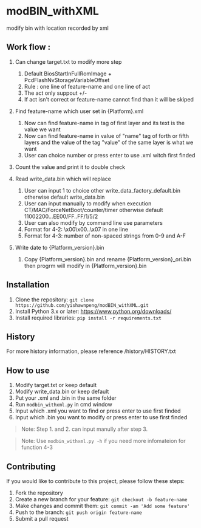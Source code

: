 # modBIN_withXML
modify bin with location recorded by xml

## Work flow :
1. Can change target.txt to modify more step
   1. Default BiosStartInFullRomImage + PcdFlashNvStorageVariableOffset
   2. Rule : one line of feature-name and one line of act 
   3. The act only suppout +/-
   4. If act isn't correct or feature-name cannot find than it will be skiped

2. Find feature-name which user set in {Platform}.xml
   1. Now can find feature-name in tag of first layer and its text is the value we want
   2. Now can find feature-name in value of "name" tag of forth or fifth layers and the value of the tag "value" of the same layer is what we want
   3. User can choice number or press enter to use .xml witch first finded

3. Count the value and print it to double check

4. Read write_data.bin which will replace 
   1. User can input 1 to choice other write_data_factory_default.bin
      otherwise default write_data.bin
   2. User can input manually to modify when execution CT/MAC/ForceNetBoot/counter/timer otherwise default 11002200...EE00/FF..FF/1/5/2
   3. User can also modify by command line use parameters
   4. Format for 4-2: \x00\x00\..\x07 in one line
   5. Format for 4-3: number of non-spaced strings from 0-9 and A-F

5. Write date to {Platform_version}.bin
   1. Copy {Platform_version}.bin and rename {Platform_version}_ori.bin then progrm will modify in {Platform_version}.bin

## Installation
1. Clone the repository: ```git clone https://github.com/yishawnpeng/modBIN_withXML.git```
2. Install Python 3.x or later: https://www.python.org/downloads/
3. Install required libraries: ```pip install -r requirements.txt```

## History
For more history information, please reference /history/HISTORY.txt

## How to use
1. Modify target.txt or keep default
2. Modify write_data.bin or keep default
3. Put your .xml and .bin in the same folder
4. Run ```modbin_withxml.py``` in cmd window
5. Input which .xml you want to find or press enter to use first finded
6. Input which .bin you want to modify or press enter to use first finded

> Note: Step 1. and 2. can input manully after step 3.

> Note: Use ```modbin_withxml.py -h``` if you need more infomateion for function 4-3

## Contributing
If you would like to contribute to this project, please follow these steps:
 1. Fork the repository
 2. Create a new branch for your feature: ```git checkout -b feature-name```
 3. Make changes and commit them: ```git commit -am 'Add some feature'```
 4. Push to the branch: ```git push origin feature-name```
 5. Submit a pull request